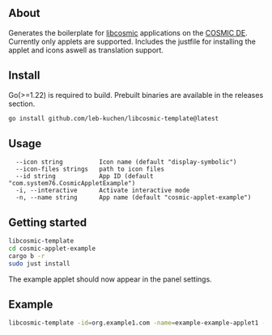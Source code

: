 
## About
Generates the boilerplate for [libcosmic](https://github.com/pop-os/libcosmic) applications on the [COSMIC DE](https://github.com/pop-os/cosmic-epoch).
Currently only applets are supported.
Includes the justfile for installing the applet and icons aswell as translation support.


## Install 
Go(>=1.22) is required to build. Prebuilt binaries are available in the releases section.
```sh
go install github.com/leb-kuchen/libcosmic-template@latest
```
## Usage
```
  --icon string          Icon name (default "display-symbolic")
  --icon-files strings   path to icon files
  --id string            App ID (default "com.system76.CosmicAppletExample")
  -i, --interactive      Activate interactive mode
  -n, --name string      App name (default "cosmic-applet-example")
```
## Getting started
```sh
libcosmic-template
cd cosmic-applet-example
cargo b -r
sudo just install
```
The example applet should now appear in the panel settings.
## Example
```sh
libcosmic-template -id=org.example1.com -name=example-example-applet1 -icon="zoom-original-symbolic.svg" -icon-files= "zoom-original-symbolic.svg"
```


